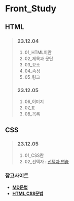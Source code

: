 # Front_Study 
 

## HTML
  
>### 23.12.04
>1. 01_HTML이란   
>2. 02_제목과 문단   
>3. 03_요소   
>4. 04_속성   
>5. 05_링크   
>
>   
>### 23.12.05
>1. 06_이미지   
>2. 07_표   
>3. 08_목록   
>   

   
## CSS
  
>### 23.12.05
>1. 01_CSS란   
>2. 02_선택자 : [선택자 연습](https://flukeout.github.io)   

### 참고사이트
+ **[MD문법](https://www.markdownguide.org/)**
+ **[HTML,CSS문법](https://developer.mozilla.org/ko/docs/Learn/CSS)**